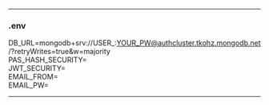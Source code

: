 __________________
### .env </br>
DB_URL=mongodb+srv://USER_:YOUR_PW@authcluster.tkohz.mongodb.net/?retryWrites=true&w=majority </br>
PAS_HASH_SECURITY=</br>
JWT_SECURITY=</br>
EMAIL_FROM=</br>
EMAIL_PW=</br>
_______________
